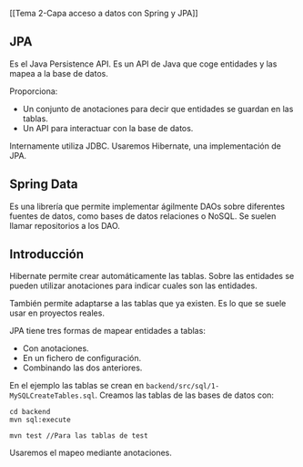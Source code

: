 [[Tema 2-Capa acceso a datos con Spring y JPA]]

## JPA
Es el Java Persistence API. Es un API de Java que coge entidades y las mapea a la base de datos. 

Proporciona:
+ Un conjunto de anotaciones para decir que entidades se guardan en las tablas.
+ Un API para interactuar con la base de datos.

Internamente utiliza JDBC. Usaremos Hibernate, una implementación de JPA.

## Spring Data
Es una librería que permite implementar ágilmente DAOs sobre diferentes fuentes de datos, como bases de datos relaciones o NoSQL. Se suelen llamar repositorios a los DAO.

## Introducción
Hibernate permite crear automáticamente las tablas. Sobre las entidades se pueden utilizar anotaciones para indicar cuales son las entidades.

También permite adaptarse a las tablas que ya existen. Es lo que se suele usar en proyectos reales.

JPA tiene tres formas de mapear entidades a tablas:
+ Con anotaciones.
+ En un fichero de configuración.
+ Combinando las dos anteriores.

En el ejemplo las tablas se crean en `backend/src/sql/1-MySQLCreateTables.sql`. Creamos las tablas de las bases de datos con:
```
cd backend
mvn sql:execute

mvn test //Para las tablas de test
```

Usaremos el mapeo mediante anotaciones.